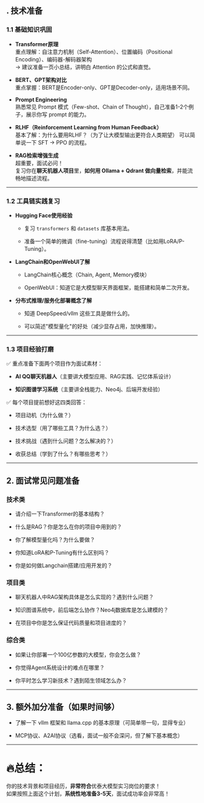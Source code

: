 ## . 技术准备

### 1.1 基础知识巩固

- **Transformer原理**  
    重点理解：自注意力机制（Self-Attention）、位置编码（Positional Encoding）、编码器-解码器架构  
    → 建议准备一页小总结，讲明白 Attention 的公式和直觉。
    
- **BERT、GPT架构对比**  
    重点掌握：BERT是Encoder-only、GPT是Decoder-only，适用场景不同。
    
- **Prompt Engineering**  
    熟悉常见 Prompt 模式（Few-shot、Chain of Thought），自己准备1-2个例子，展示你写 prompt 的能力。
    
- **RLHF（Reinforcement Learning from Human Feedback）**  
    基本了解：为什么要用RLHF？（为了让大模型输出更符合人类期望） 可以简单说一下 SFT → PPO 的流程。
    
- **RAG检索增强生成**  
    超重要，面试必问！  
    复习你在**聊天机器人项目**里，**如何用 Ollama + Qdrant 做向量检索**，并能流畅地描述流程。
    

---

### 1.2 工具链实践复习

- **Hugging Face使用经验**
    
    - 复习 `transformers` 和 `datasets` 库基本用法。
        
    - 准备一个简单的微调（fine-tuning）流程说得清楚（比如用LoRA/P-Tuning）。
        
- **LangChain和OpenWebUI了解**
    
    - LangChain核心概念（Chain, Agent, Memory模块）
        
    - OpenWebUI：知道它是大模型聊天界面框架，能搭建和简单二次开发。
        
- **分布式推理/服务化部署概念了解**
    
    - 知道 DeepSpeed/vllm 这些工具是做什么的。
        
    - 可以简述"模型量化"的好处（减少显存占用，加快推理）。
        

---

### 1.3 项目经验打磨

✅ 重点准备下面两个项目作为面试素材：

- **AI QQ聊天机器人**（主要讲大模型应用、RAG实践、记忆体系设计）
    
- **知识图谱学习系统**（主要讲全栈能力、Neo4j、后端开发经验）
    

✅ 每个项目提前想好这四类回答：

- 项目动机（为什么做？）
    
- 技术选型（用了哪些工具？为什么选？）
    
- 技术挑战（遇到什么问题？怎么解决的？）
    
- 收获总结（学到了什么？有哪些思考？）
    

---

## 2. 面试常见问题准备

### 技术类

- 请介绍一下Transformer的基本结构？
    
- 什么是RAG？你是怎么在你的项目中用到的？
    
- 你了解模型量化吗？为什么要做？
    
- 你知道LoRA和P-Tuning有什么区别吗？
    
- 你是如何做Langchain搭建/应用开发的？
    

### 项目类

- 聊天机器人中RAG架构具体是怎么实现的？遇到什么问题？
    
- 知识图谱系统中，前后端怎么协作？Neo4j数据库是怎么建模的？
    
- 在项目中你是怎么保证代码质量和项目进度的？
    

### 综合类

- 如果让你部署一个100亿参数的大模型，你会怎么做？
    
- 你觉得Agent系统设计的难点在哪里？
    
- 你平时怎么学习新技术？遇到陌生领域怎么办？
    

---

## 3. 额外加分准备（如果时间够）

- 了解一下 vllm 框架和 llama.cpp 的基本原理（可简单带一句，显得专业）
    
- MCP协议、A2AI协议（选看，面试一般不会深问，但了解下基本概念）
    

---

# 🔥总结：

你的技术背景和项目经历，**非常符合**优泰大模型实习岗位的要求！  
如果按照上面这个计划，**系统性地准备3-5天**，面试成功率会非常高！